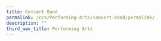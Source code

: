 ```yaml
---
title: Concert Band
permalink: /cca/Performing-Arts/concert-band/permalink/
description: ""
third_nav_title: Performing Arts
---
```

